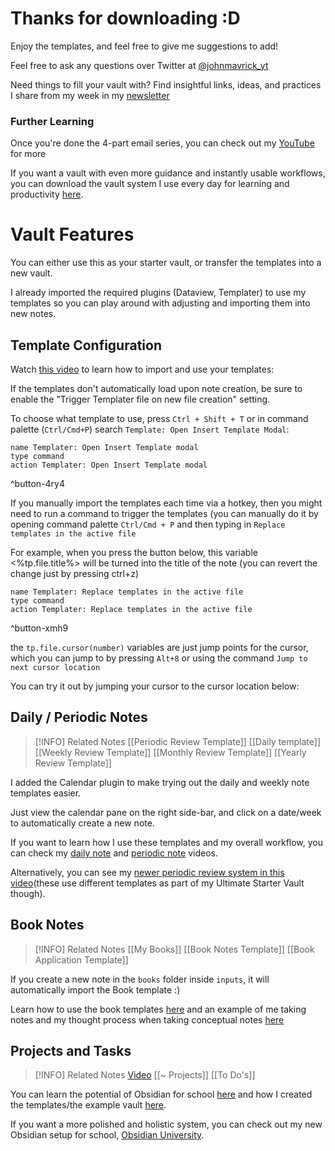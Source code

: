 # Thanks for downloading :D

Enjoy the templates, and feel free to give me suggestions to add!

Feel free to ask any questions over Twitter at [@johnmavrick_yt](https://twitter.com/johnmavrick_yt)

Need things to fill your vault with? Find insightful links, ideas, and practices I share from my week in my [newsletter](https://johnmavrick.substack.com/about)

### Further Learning
Once you're done the 4-part email series, you can check out my [YouTube](https://www.youtube.com/channel/UC_nJ4PiyzE26LX-FmrnvCfQ) for more

If you want a vault with even more guidance and instantly usable workflows, you can download the vault system I use every day for learning and productivity [here](https://johnmavrick.gumroad.com/l/obsidian-starter-vault).

# Vault Features
You can either use this as your starter vault, or transfer the templates into a new vault.

I already imported the required plugins (Dataview, Templater) to use my templates so you can play around with adjusting and importing them into new notes.

## Template Configuration
Watch [this video](https://youtu.be/7JMRrskgw7I) to learn how to import and use your templates: 

If the templates don't automatically load upon note creation, be sure to enable the "Trigger Templater file on new file creation" setting.

To choose what template to use, press `Ctrl + Shift + T` or in command palette (`Ctrl/Cmd+P`) search `Template: Open Insert Template Modal`:

```button
name Templater: Open Insert Template modal
type command
action Templater: Open Insert Template modal
```
^button-4ry4

If you manually import the templates each time via a hotkey, then you might need to run a command to trigger the templates (you can manually do it by opening command palette `Ctrl/Cmd + P` and then typing in `Replace templates in the active file`

For example, when you press the button below, this variable <%tp.file.title%>  will be turned into the title of the note (you can revert the change just by pressing ctrl+z)

```button
name Templater: Replace templates in the active file
type command
action Templater: Replace templates in the active file
```
^button-xmh9

the `tp.file.cursor(number)`  variables are just jump points for the cursor, which you can jump to by pressing `Alt+8` or using the command `Jump to next cursor location`

You can try it out by jumping your cursor to the cursor location below:



## Daily / Periodic Notes
> [!INFO] Related Notes
> [[Periodic Review Template]]
> [[Daily template]]
> [[Weekly Review Template]]
> [[Monthly Review Template]]
> [[Yearly Review Template]]

I added the Calendar plugin to make trying out the daily and weekly note templates easier.

Just view the calendar pane on the right side-bar, and click on a date/week to automatically create a new note.

If you want to learn how I use these templates and my overall workflow, you can check my [daily note](https://www.youtube.com/watch?v=OFFTIIUDNK4&ab_channel=JohnMavrick) and [periodic note](https://www.youtube.com/watch?v=vmNfnkZDWhY&ab_channel=JohnMavrick) videos.

Alternatively, you can see my [newer periodic review system in this video](https://www.youtube.com/watch?v=jUmOKkJq8xw&t=16s)(these use different templates as part of my Ultimate Starter Vault though).

## Book Notes
> [!INFO] Related Notes
> [[My Books]]
> [[Book Notes Template]]
> [[Book Application Template]]

If you create a new note in the `books` folder inside `inputs`, it will automatically import the Book template :)

Learn how to use the book templates [here](https://www.youtube.com/watch?v=z2NW1iVlkp8&ab_channel=JohnMavrick) and an example of me taking notes and my thought process when taking conceptual notes [here](https://www.youtube.com/watch?v=WlwyYwP3HLg)
## Projects and Tasks
> [!INFO] Related Notes
> [Video](https://www.youtube.com/watch?v=WigJ_rpCFpE&ab_channel=JohnMavrick)
> [[~ Projects]]
> [[To Do's]]

You can learn the potential of Obsidian for school [here](https://www.youtube.com/watch?v=0UTzpIdLbVo&ab_channel=JohnMavrick) and how I created the templates/the example vault [here](https://www.youtube.com/watch?v=0UTzpIdLbVo&ab_channel=JohnMavrick).

If you want a more polished and holistic system, you can check out my new Obsidian setup for school, [Obsidian University](https://www.youtube.com/watch?v=YEszm4_q-S4).